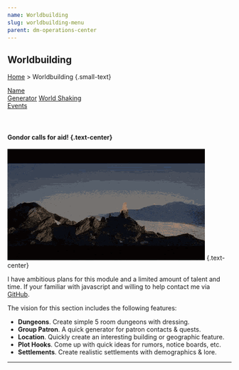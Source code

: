 ```yaml
---
name: Worldbuilding
slug: worldbuilding-menu
parent: dm-operations-center
---
```

## Worldbuilding
[Home](dm-operations-center) > Worldbuilding {.small-text}

<div class="menu-container">
    <a href="name-generator">Name<br/> Generator</a>
    <a href="world-shaking-events">World Shaking<br/> Events</a>
</div>

<br/>
<br/>


#### Gondor calls for aid! {.text-center}

![Gondor calls for air!](../assets/img/lotr-gondor.gif) {.text-center}

I have ambitious plans for this module and a limited amount of talent and time. If your familiar with javascript and willing to help contact me via <a href="https://github.com/MrFarland">GitHub</a>.

The vision for this section includes the following features:

- **Dungeons**. Create simple 5 room dungeons with dressing.
- **Group Patron**. A quick generator for patron contacts & quests.
- **Location**. Quickly create an interesting building or geographic feature.
- **Plot Hooks**. Come up with quick ideas for rumors, notice boards, etc.
- **Settlements**. Create realistic settlements with demographics & lore.

<hr/>